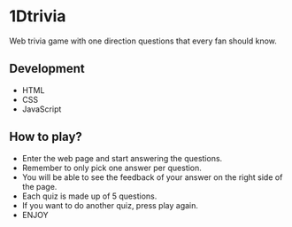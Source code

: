 # 1Dtrivia
Web trivia game with one direction questions that every fan should know.

## Development
- HTML
- CSS
- JavaScript

## How to play?
- Enter the web page and start answering the questions.
- Remember to only pick one answer per question.
- You will be able to see the feedback of your answer on the right side of the page. 
- Each quiz is made up of 5 questions.
- If you want to do another quiz, press play again.
- ENJOY
